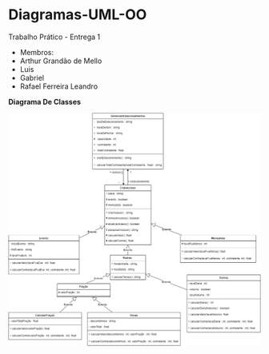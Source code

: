 # Diagramas-UML-OO
Trabalho Prático - Entrega 1

<ul> <li> Membros: </li>
<li> Arthur Grandão de Mello </li>
<li> Luis </li>
<li> Gabriel </li>
<li> Rafael Ferreira Leandro </li>
</ul>

<b> Diagrama De Classes </b>

<img src="diagrama.png">